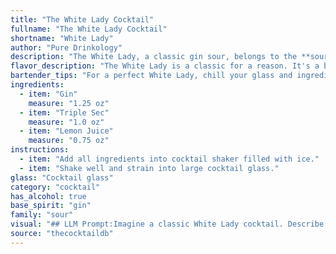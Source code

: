 ```yaml
---
title: "The White Lady Cocktail"
fullname: "The White Lady Cocktail"
shortname: "White Lady"
author: "Pure Drinkology"
description: "The White Lady, a classic gin sour, belongs to the **sour family**, characterized by a base spirit, citrus juice, and sweetener. Originating in the 1920s at Harry's New York Bar in Paris, it's a refreshing and tart cocktail with a rich history. "
flavor_description: "The White Lady is a classic for a reason. It's a beautifully balanced blend of citrus and gin, with a refreshing, tart sweetness. The lemon juice provides the acidity, the Triple Sec adds a subtle orange flavor and sweetness, and the gin rounds it all out with its botanical notes. It's light and crisp, making it a perfect cocktail for any occasion. "
bartender_tips: "For a perfect White Lady, chill your glass and ingredients beforehand. Shake vigorously with ice to ensure proper dilution and a frosty texture. Use fresh lemon juice for optimal flavor. Strain into the chilled glass and garnish with a lemon twist.  Don't over-shake or you'll get a cloudy cocktail. "
ingredients:
  - item: "Gin"
    measure: "1.25 oz"
  - item: "Triple Sec"
    measure: "1.0 oz"
  - item: "Lemon Juice"
    measure: "0.75 oz"
instructions:
  - item: "Add all ingredients into cocktail shaker filled with ice."
  - item: "Shake well and strain into large cocktail glass."
glass: "Cocktail glass"
category: "cocktail"
has_alcohol: true
base_spirit: "gin"
family: "sour"
visual: "## LLM Prompt:Imagine a classic White Lady cocktail. Describe its appearance in detail, focusing on:* **Color:** What shade of white is the cocktail? Does it have any hints of yellow or transparency?* **Texture:** Is it clear, cloudy, or slightly hazy? How about the foam or froth on top, if any?* **Garnish:**  What kind of garnish is commonly used with a White Lady? How does it complement the color and texture of the drink? * **Glassware:** What type of glass is the cocktail typically served in? How does the shape of the glass enhance the visual appeal? Remember to use vivid and descriptive language to paint a picture of the White Lady's appearance in the reader's mind. "
source: "thecocktaildb"
---
```


